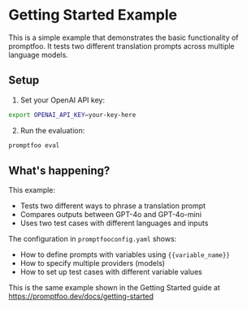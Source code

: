 # Getting Started Example

This is a simple example that demonstrates the basic functionality of promptfoo. It tests two different translation prompts across multiple language models.

## Setup

1. Set your OpenAI API key:

```bash
export OPENAI_API_KEY=your-key-here
```

2. Run the evaluation:

```bash
promptfoo eval
```

## What's happening?

This example:

- Tests two different ways to phrase a translation prompt
- Compares outputs between GPT-4o and GPT-4o-mini
- Uses two test cases with different languages and inputs

The configuration in `promptfooconfig.yaml` shows:

- How to define prompts with variables using `{{variable_name}}`
- How to specify multiple providers (models)
- How to set up test cases with different variable values

This is the same example shown in the Getting Started guide at https://promptfoo.dev/docs/getting-started
